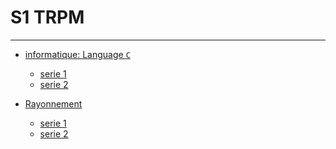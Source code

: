# S1 TRPM
----------

- [informatique: Language `C`]()
    - [serie 1](../projects/trpm-s1/TD1.md)
    - [serie 2](../projects/trpm-s1/TD2.md)

- [Rayonnement]()
    - [serie 1]()
    - [serie 2]()
